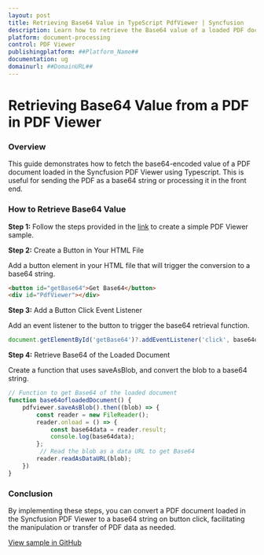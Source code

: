 ```yaml
---
layout: post
title: Retrieving Base64 Value in TypeScript PdfViewer | Syncfusion
description: Learn how to retrieve the Base64 value of a loaded PDF document in the Syncfusion ##Platform_Name## Pdfviewer control of Syncfusion Essential JS 2 and more.
platform: document-processing
control: PDF Viewer
publishingplatform: ##Platform_Name##
documentation: ug
domainurl: ##DomainURL##
---
```


# Retrieving Base64 Value from a PDF in PDF Viewer

### Overview

This guide demonstrates how to fetch the base64-encoded value of a PDF document loaded in the Syncfusion PDF Viewer using Typescript. This is useful for sending the PDF as a base64 string or processing it in the front end.

### How to Retrieve Base64 Value

**Step 1:** Follow the steps provided in the [link](https://help.syncfusion.com/document-processing/pdf/pdf-viewer/javascript-es6/getting-started) to create a simple PDF Viewer sample.


**Step 2:** Create a Button in Your HTML File

Add a button element in your HTML file that will trigger the conversion to a base64 string.

```html
<button id="getBase64">Get Base64</button>
<div id="PdfViewer"></div>
```

**Step 3:** Add a Button Click Event Listener

Add an event listener to the button to trigger the base64 retrieval function.

```ts
document.getElementById('getBase64')?.addEventListener('click', base64ofloadedDocument);
```

**Step 4:** Retrieve Base64 of the Loaded Document

Create a function that uses saveAsBlob, and convert the blob to a base64 string.

```ts
// Function to get Base64 of the loaded document
function base64ofloadedDocument() {
    pdfviewer.saveAsBlob().then((blob) => {
        const reader = new FileReader();
        reader.onload = () => {
            const base64data = reader.result;
            console.log(base64data);
        };
         // Read the blob as a data URL to get Base64
        reader.readAsDataURL(blob);
    })
}
```
### Conclusion

By implementing these steps, you can convert a PDF document loaded in the Syncfusion PDF Viewer to a base64 string on button click, facilitating the manipulation or transfer of PDF data as needed.

[View sample in GitHub](https://github.com/SyncfusionExamples/typescript-pdf-viewer-examples/tree/master/How%20to)